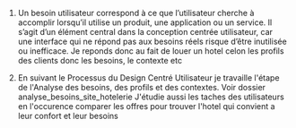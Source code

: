 1. Un besoin utilisateur correspond à ce que l’utilisateur cherche à accomplir lorsqu’il utilise
un produit, une application ou un service. Il s’agit d’un élément central dans la conception
centrée utilisateur, car une interface qui ne répond pas aux besoins réels risque d’être inutilisée
ou inefficace.
Je reponds donc au fait de louer un hotel celon les profils des clients donc les besoins, le contexte etc

2. En suivant le Processus du Design Centré Utilisateur
je travaille l'étape de l'Analyse des besoins, des profils et des contextes. Voir dossier analyse_besoins_site_hotelerie
J'étudie aussi les taches des utilisateurs en l'occurence comparer les offres pour trouver l'hotel qui convient a leur confort et leur besoins 